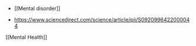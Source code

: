   - [[Mental disorder]]

  - https://www.sciencedirect.com/science/article/pii/S0920996422000044

[[Mental Health]]